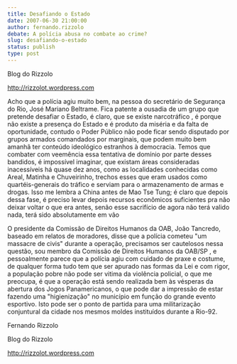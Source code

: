 ```yaml
---
title: Desafiando o Estado
date: 2007-06-30 21:00:00
author: fernando.rizzolo
debate: A polícia abusa no combate ao crime?
slug: desafiando-o-estado
status: publish 
type: post
---
```


Blog do Rizzolo  

http://rizzolot.wordpress.com  

Acho que a polícia agiu muito bem, na pessoa do secretário de Segurança do Rio, José Mariano Beltrame. Fica patente a ousadia de um grupo que pretende desafiar o Estado, é claro, que se existe narcotráfico , é porque não existe a presença do Estado e é produto da miséria e da falta de oportunidade, contudo o Poder Público não pode ficar sendo disputado por grupos armados comandados por marginais, que podem muito bem amanhã ter conteúdo ideológico estranhos à democracia. Temos que combater com veemência essa tentativa de domínio por parte desses bandidos, é impossível imaginar, que existam áreas consideradas inacessíveis há quase dez anos, como as localidades conhecidas como Areal, Matinha e Chuveirinho, trechos esses que eram usados como quartéis-generais do tráfico e serviam para o armazenamento de armas e drogas. Isso me lembra a China antes de Mao Tse Tung; é claro que depois dessa fase, é preciso levar depois recursos econômicos suficientes pra não deixar voltar o que era antes, senão esse sacrifício de agora não terá valido nada, terá sido absolutamente em vão  

O presidente da Comissão de Direitos Humanos da OAB, João Tancredo, baseado em relatos de moradores, disse que a polícia cometeu "um massacre de civis" durante a operação, precisamos ser cautelosos nessa questão, sou membro da Comissão de Direitos Humanos da OAB/SP , e pessoalmente parece que a polícia agiu com cuidado de praxe e costume, de qualquer forma tudo tem que ser apurado nas formas da Lei e com rigor, a população pobre não pode ser vitima da violência policial, o que me preocupa, é que a operação está sendo realizada bem às vésperas da abertura dos Jogos Panamericanos, o que pode dar a impressão de estar fazendo uma "higienização" no município em função do grande evento esportivo. Isto pode ser o ponto de partida para uma militarização conjuntural da cidade nos mesmos moldes instituídos durante a Rio-92.   

Fernando Rizzolo  

Blog do Rizzolo  

http://rizzolot.wordpress.com
